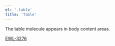 ```yaml
---
el: '.table'
title: 'Table'
---
```

The table molecule appears in body content areas.

[EWL-3276](https://issues.ama-assn.org/browse/EWL-3276)
